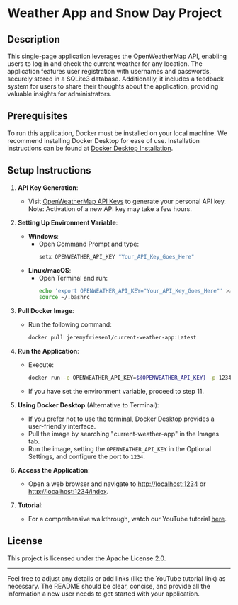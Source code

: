 # Weather App and Snow Day Project

## Description
This single-page application leverages the OpenWeatherMap API, enabling users to log in and check the current weather for any location. The application features user registration with usernames and passwords, securely stored in a SQLite3 database. Additionally, it includes a feedback system for users to share their thoughts about the application, providing valuable insights for administrators.

## Prerequisites
To run this application, Docker must be installed on your local machine. We recommend installing Docker Desktop for ease of use. Installation instructions can be found at [Docker Desktop Installation](https://docs.docker.com/desktop/install/windows-install/).

## Setup Instructions
1. **API Key Generation**:
   - Visit [OpenWeatherMap API Keys](https://home.openweathermap.org/api_keys) to generate your personal API key. Note: Activation of a new API key may take a few hours.

2. **Setting Up Environment Variable**:
   - **Windows**:
     - Open Command Prompt and type:
       ```cmd
       setx OPENWEATHER_API_KEY "Your_API_Key_Goes_Here"
       ```
   - **Linux/macOS**:
     - Open Terminal and run:
       ```bash
       echo 'export OPENWEATHER_API_KEY="Your_API_Key_Goes_Here"' >> ~/.bashrc
       source ~/.bashrc
       ```

3. **Pull Docker Image**:
   - Run the following command:
     ```bash
     docker pull jeremyfriesen1/current-weather-app:Latest
     ```

4. **Run the Application**:
   - Execute:
     ```bash
     docker run -e OPENWEATHER_API_KEY=${OPENWEATHER_API_KEY} -p 1234:1234 jeremyfriesen1/current-weather-app:Latest
     ```
   - If you have set the environment variable, proceed to step 11.

5. **Using Docker Desktop** (Alternative to Terminal):
   - If you prefer not to use the terminal, Docker Desktop provides a user-friendly interface.
   - Pull the image by searching "current-weather-app" in the Images tab.
   - Run the image, setting the `OPENWEATHER_API_KEY` in the Optional Settings, and configure the port to `1234`.

6. **Access the Application**:
   - Open a web browser and navigate to [http://localhost:1234](http://localhost:1234) or [http://localhost:1234/index](http://localhost:1234/index).

7. **Tutorial**:
   - For a comprehensive walkthrough, watch our YouTube tutorial [here](#).

## License
This project is licensed under the Apache License 2.0.

---

Feel free to adjust any details or add links (like the YouTube tutorial link) as necessary. The README should be clear, concise, and provide all the information a new user needs to get started with your application.
